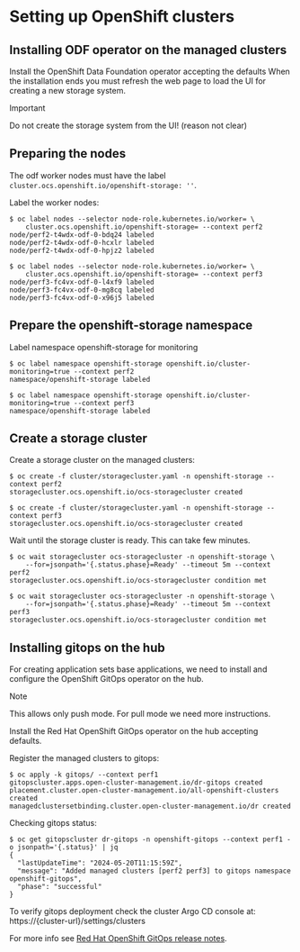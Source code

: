 # Setting up OpenShift clusters

## Installing ODF operator on the managed clusters

Install the OpenShift Data Foundation operator accepting the defaults
When the installation ends you must refresh the web page to load the UI
for creating a new storage system.

> [!IMPORTANT]
> Do not create the storage system from the UI! (reason not clear)

## Preparing the nodes

The odf worker nodes must have the label `cluster.ocs.openshift.io/openshift-storage: ''`.

Label the worker nodes:

```
$ oc label nodes --selector node-role.kubernetes.io/worker= \
    cluster.ocs.openshift.io/openshift-storage= --context perf2
node/perf2-t4wdx-odf-0-bdq24 labeled
node/perf2-t4wdx-odf-0-hcxlr labeled
node/perf2-t4wdx-odf-0-hpjz2 labeled

$ oc label nodes --selector node-role.kubernetes.io/worker= \
    cluster.ocs.openshift.io/openshift-storage= --context perf3
node/perf3-fc4vx-odf-0-l4xf9 labeled
node/perf3-fc4vx-odf-0-mg8cq labeled
node/perf3-fc4vx-odf-0-x96j5 labeled
```

## Prepare the openshift-storage namespace

Label namespace openshift-storage for monitoring

```
$ oc label namespace openshift-storage openshift.io/cluster-monitoring=true --context perf2
namespace/openshift-storage labeled

$ oc label namespace openshift-storage openshift.io/cluster-monitoring=true --context perf3
namespace/openshift-storage labeled
```

## Create a storage cluster

Create a storage cluster on the managed clusters:

```
$ oc create -f cluster/storagecluster.yaml -n openshift-storage --context perf2
storagecluster.ocs.openshift.io/ocs-storagecluster created

$ oc create -f cluster/storagecluster.yaml -n openshift-storage --context perf3
storagecluster.ocs.openshift.io/ocs-storagecluster created
```

Wait until the storage cluster is ready. This can take few minutes.

```
$ oc wait storagecluster ocs-storagecluster -n openshift-storage \
    --for=jsonpath='{.status.phase}=Ready' --timeout 5m --context perf2
storagecluster.ocs.openshift.io/ocs-storagecluster condition met

$ oc wait storagecluster ocs-storagecluster -n openshift-storage \
    --for=jsonpath='{.status.phase}=Ready' --timeout 5m --context perf3
storagecluster.ocs.openshift.io/ocs-storagecluster condition met
```

## Installing gitops on the hub

For creating application sets base applications, we need to install and
configure the OpenShift GitOps operator on the hub.

> [!NOTE]
> This allows only push mode. For pull mode we need more instructions.

Install the Red Hat OpenShift GitOps operator on the hub accepting defaults.

Register the managed clusters to gitops:

```
$ oc apply -k gitops/ --context perf1
gitopscluster.apps.open-cluster-management.io/dr-gitops created
placement.cluster.open-cluster-management.io/all-openshift-clusters created
managedclustersetbinding.cluster.open-cluster-management.io/dr created
```

Checking gitops status:

```
$ oc get gitopscluster dr-gitops -n openshift-gitops --context perf1 -o jsonpath='{.status}' | jq
{
  "lastUpdateTime": "2024-05-20T11:15:59Z",
  "message": "Added managed clusters [perf2 perf3] to gitops namespace openshift-gitops",
  "phase": "successful"
}
```

To verify gitops deployment check the cluster Argo CD console at:
https://{cluster-url}/settings/clusters

For more info see
[Red Hat OpenShift GitOps release notes](https://access.redhat.com/documentation/en-us/openshift_container_platform/4.12/html/cicd/gitops).
